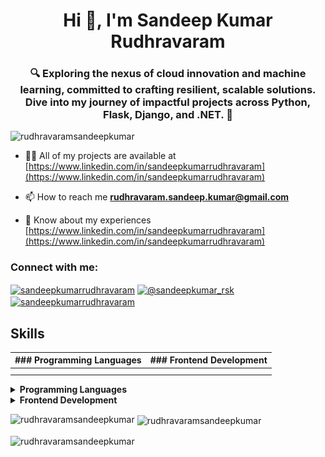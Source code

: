 <!DOCTYPE html>
<html lang="en">
<head>
  <meta charset="UTF-8">
  <meta name="viewport" content="width=device-width, initial-scale=1.0">
</head>
<body>
<h1 align="center">Hi 👋, I'm Sandeep Kumar Rudhravaram</h1>
<h3 align="center">🔍 Exploring the nexus of cloud innovation and machine learning, committed to crafting resilient, scalable solutions. Dive into my journey of impactful projects across Python, Flask, Django, and .NET. 🚀</h3>

<p align="left"> <img src="https://komarev.com/ghpvc/?username=rudhravaramsandeepkumar&label=Profile%20views&color=0e75b6&style=flat" alt="rudhravaramsandeepkumar" /> </p>

- 👨‍💻 All of my projects are available at [https://www.linkedin.com/in/sandeepkumarrudhravaram](https://www.linkedin.com/in/sandeepkumarrudhravaram)

- 📫 How to reach me **rudhravaram.sandeep.kumar@gmail.com**

- 📄 Know about my experiences [https://www.linkedin.com/in/sandeepkumarrudhravaram](https://www.linkedin.com/in/sandeepkumarrudhravaram)

<h3 align="left">Connect with me:</h3>
<p align="left">
<a href="https://linkedin.com/in/sandeepkumarrudhravaram" target="blank"><img align="center" src="https://raw.githubusercontent.com/rahuldkjain/github-profile-readme-generator/master/src/images/icons/Social/linked-in-alt.svg" alt="sandeepkumarrudhravaram" height="30" width="40" /></a>
<a href="https://www.hackerearth.com/@sandeepkumar_rsk" target="blank"><img align="center" src="https://raw.githubusercontent.com/rahuldkjain/github-profile-readme-generator/master/src/images/icons/Social/hackerearth.svg" alt="@sandeepkumar_rsk" height="30" width="40" /></a>
<a href="https://discord.gg/sandeepkumarrudhravaram" target="blank"><img align="center" src="https://raw.githubusercontent.com/rahuldkjain/github-profile-readme-generator/master/src/images/icons/Social/discord.svg" alt="sandeepkumarrudhravaram" height="30" width="40" /></a>
</p>

## Skills

| ### Programming Languages | ### Frontend Development |
|----------------------------|--------------------------|
| | |
| | |

<details>
  <summary><strong>Programming Languages</strong></summary>
  
  | Language   | Logo                                                                                   |
  |------------|----------------------------------------------------------------------------------------|
  | Python     | ![Python](https://raw.githubusercontent.com/devicons/devicon/master/icons/python/python-original.svg)       |
  | C          | ![C](https://raw.githubusercontent.com/devicons/devicon/master/icons/c/c-original.svg)                   |
  | C++        | ![C++](https://raw.githubusercontent.com/devicons/devicon/master/icons/cplusplus/cplusplus-original.svg) |
  | C#         | ![C#](https://raw.githubusercontent.com/devicons/devicon/master/icons/csharp/csharp-original.svg)         |
  | JavaScript | ![JavaScript](https://raw.githubusercontent.com/devicons/devicon/master/icons/javascript/javascript-original.svg) |

</details>

<details>
  <summary><strong>Frontend Development</strong></summary>
  
  | Technology | Logo                                                                                   |
  |------------|----------------------------------------------------------------------------------------|
  | HTML       | ![HTML](https://raw.githubusercontent.com/devicons/devicon/master/icons/html5/html5-original-wordmark.svg)       |
  | CSS        | ![CSS](https://raw.githubusercontent.com/devicons/devicon/master/icons/css3/css3-original-wordmark.svg)         |
</details>


<p><img align="left" src="https://github-readme-stats.vercel.app/api/top-langs?username=rudhravaramsandeepkumar&show_icons=true&locale=en&layout=compact" alt="rudhravaramsandeepkumar" /></p>

<p>&nbsp;<img align="center" src="https://github-readme-stats.vercel.app/api?username=rudhravaramsandeepkumar&show_icons=true&locale=en" alt="rudhravaramsandeepkumar" /></p>

<p><img align="center" src="https://github-readme-streak-stats.herokuapp.com/?user=rudhravaramsandeepkumar&" alt="rudhravaramsandeepkumar" /></p>
</body>
</html>
